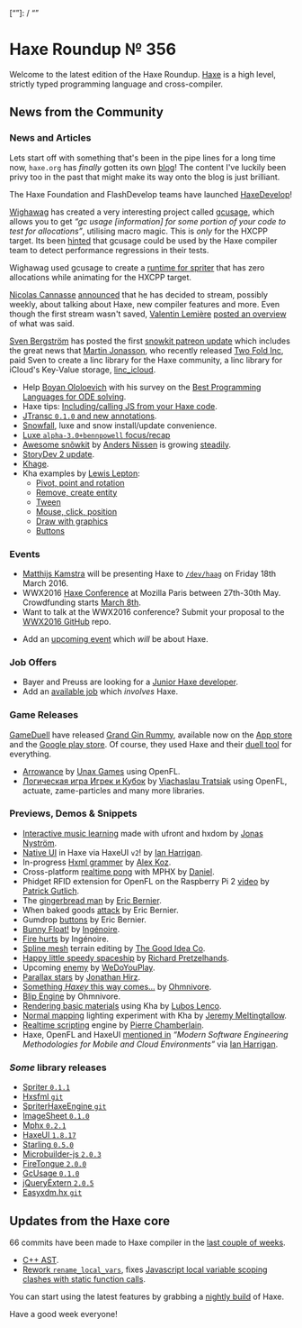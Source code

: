 [_template]: ../templates/roundup.html
[date]: / "2016-02-18 10:53:00"
[modified]: / "2016-02-29 14:54:00"
[published]: / "2016-02-29 15:30:00"
[“”]: / “”

# Haxe Roundup № 356

Welcome to the latest edition of the Haxe Roundup. [Haxe](http://haxe.org/?utm_source=haxe.io) is a high level, strictly typed programming language and cross-compiler.

## News from the Community

### News and Articles

Lets start off with something that's been in the pipe lines for a long time
now, `haxe.org` has _finally_ gotten its own [blog](http://haxe.org/blog)!
The content I've luckily been privy too in the past that might make its way
onto the blog is just brilliant.

The Haxe Foundation and FlashDevelop teams have launched [HaxeDevelop](http://haxedevelop.org/)!

[Wighawag](https://twitter.com/wighawag) has created a very interesting
project called [gcusage](http://lib.haxe.org/p/gcusage/), which allows you to get _“gc usage [information] for some portion of your code to test for allocations”_, utilising macro magic. This is _only_ for the HXCPP target. Its
been [hinted](https://groups.google.com/forum/#!searchin/haxelang/gcusage/haxelang/hlaIKD1Pbs8/mPOFPSqNEQAJ) that gcusage could be used by the Haxe compiler team
to detect performance regressions in their tests.

Wighawag used gcusage to create a [runtime for spriter](http://lib.haxe.org/p/spriter) that has zero allocations while 
animating for the HXCPP target.

[Nicolas Cannasse](https://twitter.com/ncannasse) [announced](https://groups.google.com/forum/?hl=en#!topic/haxelang/GaekP1atMwE) that he has decided to stream, possibly weekly, about talking about Haxe,
new compiler features and more. Even though the first stream wasn't saved,
[Valentin Lemière](https://twitter.com/ibilon) [posted an overview](https://groups.google.com/d/msg/haxelang/GaekP1atMwE/SPPU3TdaEwAJ) of what was said.

[Sven Bergström](https://twitter.com/___discovery) has posted the first
[snowkit patreon update](https://www.patreon.com/posts/4507295) which includes the great news that [Martin Jonasson](https://twitter.com/grapefrukt), who recently released [Two Fold Inc](http://twofoldinc.com/), paid Sven to create a linc library for the Haxe
community, a linc library for iCloud's Key-Value storage, [linc_icloud](https://github.com/snowkit/linc_icloud).

- Help [Boyan Ololoevich](https://twitter.com/As3Boyan) with his survey on the [Best Programming Languages for ODE solving](https://docs.google.com/forms/d/1H8MMSr2Uu5u64DH2GA0z85MECMWRLwzkcqrf6UjCGLU/viewform?c=0&w=1).
- Haxe tips: [Including/calling JS from your Haxe code](http://fouramgames.com/blog/haxe-tips-includingcalling-js-from-your-haxe-code/).
- [JTransc `0.1.0` and new annotations](http://blog.jtransc.com/2016/02/24/release-0.1.0.html).
- [Snowfall](http://snowkit.org/2016/02/17/snowfall/), luxe and snow install/update convenience.
- [Luxe `alpha-3.0+bennpowell` focus/recap](http://snowkit.org/2016/02/25/luxe-alpha-3-0-bennpowell/)
- [Awesome snõwkit](https://github.com/anissen/awesome-snowkit) by [Anders Nissen](https://twitter.com/andershnissen) is growing [steadily](https://twitter.com/andershnissen/status/702944403443294210).
- [StoryDev 2 update](http://www.colour-id.co.uk/news/storydev-2-update).
- [Khage](http://wighawag.com/blog/2016/02/khage/).
- Kha examples by [Lewis Lepton](https://twitter.com/lewislepton):
	+ [Pivot, point and rotation](https://github.com/lewislepton/kha-examples/tree/master/PIVOTPOINTROTATION)
	+ [Remove, create entity](https://github.com/lewislepton/kha-examples/tree/master/REMOVECREATEENTITY)
	+ [Tween](https://github.com/lewislepton/kha-examples/tree/master/TWEEN)
	+ [Mouse, click, position](https://github.com/lewislepton/kha-examples/tree/master/MOUSECLICKPOSITION)
	+ [Draw with graphics](https://github.com/lewislepton/kha-examples/tree/master/DRAWWITHGRAPHICS)
	+ [Buttons](https://github.com/lewislepton/kha-examples/tree/master/BUTTONS)

### Events

- [Matthijs Kamstra](https://twitter.com/MatthijsKamstra) will be presenting Haxe to [`/dev/haag`](http://www.meetup.com/devhaag/events/228921908/) on Friday 18th March 2016.
- WWX2016 [Haxe Conference](http://wwx.silexlabs.org/2016/) at Mozilla Paris between 27th-30th May. Crowdfunding starts [March 8th](https://twitter.com/silexlabs/status/700349110793203714).
- Want to talk at the WWX2016 conference? Submit your proposal to the [WWX2016 GitHub](https://github.com/silexlabs/wwx2016/#talks-workshops-hackathons) repo.
+	Add an [upcoming event](https://github.com/skial/haxe.io/labels/events) which _will_ be about Haxe.

### Job Offers

- Bayer and Preuss are looking for a [Junior Haxe developer](https://groups.google.com/forum/#!msg/haxelang/iwAbZyq1PpU/_vpZ9w3pDQAJ).
- Add an [available job](https://github.com/skial/haxe.io/labels/jobs) which _involves_ Haxe.

### Game Releases

[GameDuell](https://inside.gameduell.com/) have released [Grand Gin Rummy](http://www.grandginrummy.com/), available now on the [App store](https://itunes.apple.com/us/app/grand-gin-rummy/id1031943282?mt=8) and the
[Google play store](https://play.google.com/store/apps/details?id=com.gameduell.gin). Of course, they used Haxe and their [duell tool](https://github.com/gameduell/duell) for everything.

- [Arrowance](http://www.unaxgames.com/arrowance/index.html) by [Unax Games](https://twitter.com/unaxgames) using OpenFL.
- [Логическая игра Игрек и Кубок](https://twitter.com/djnudnyj/status/701712987036508160) by [Viachaslau Tratsiak](https://twitter.com/djnudnyj) using OpenFL, actuate, zame-particles
and many more libraries.

### Previews, Demos & Snippets

- [Interactive music learning](https://twitter.com/cambiatajonas/status/699876996508213248) made with ufront and hxdom by [Jonas Nyström](https://twitter.com/cambiatajonas).
- [Native UI](https://twitter.com/IanHarrigan1982/status/702212238686482432) in Haxe via HaxeUI `v2`! by [Ian Harrigan](https://twitter.com/IanHarrigan1982).
- In-progress [Hxml grammer](https://twitter.com/FIZZER/status/703239611758333952) by [Alex Koz](https://twitter.com/FIZZER).
- Cross-platform [realtime pong](https://twitter.com/5Mixer/status/702349942191292417) with MPHX by [Daniel](https://twitter.com/5Mixer).
- Phidget RFID extension for OpenFL on the Raspberry Pi 2 [video](https://www.youtube.com/watch?v=xmTKIQtU1_Q&feature=youtu.be) by [Patrick Gutlich](https://twitter.com/gepatto).
- The [gingerbread man](https://twitter.com/ericmbernier/status/700179982396616705) by [Eric Bernier](https://twitter.com/ericmbernier).
- When baked goods [attack](https://twitter.com/ericmbernier/status/700513780111790080) by Eric Bernier.
- Gumdrop [buttons](https://twitter.com/ericmbernier/status/701808386489368578) by Eric Bernier.
- [Bunny Float!](https://twitter.com/ingenoire/status/701055610155114497) by [Ingénoire](https://twitter.com/ingenoire).
- [Fire hurts](https://twitter.com/ingenoire/status/701874620228620288) by Ingénoire.
- [Spline mesh](https://twitter.com/goodideaco/status/701971845818544128) terrain editing by [The Good Idea Co](https://twitter.com/goodideaco).
- [Happy little speedy spaceship](https://twitter.com/_pretzelhands/status/701194066952921088) by [Richard Pretzelhands](https://twitter.com/_pretzelhands).
- Upcoming [enemy](https://twitter.com/WeDoYouPlay/status/700782360737030147) by [WeDoYouPlay](https://twitter.com/WeDoYouPlay).
- [Parallax stars](https://twitter.com/jonathanhirz/status/701510270628323328) by [Jonathan Hirz](https://twitter.com/jonathanhirz).
- [Something _Haxey_ this way comes...](https://twitter.com/4_AM_Games/status/701319962074415104) by [Ohmnivore](https://twitter.com/4_AM_Games).
- [Blip Engine](https://twitter.com/4_AM_Games/status/703148902115971072) by Ohmnivore.
- [Rendering basic materials](https://twitter.com/luboslenco/status/701165028368654337) using Kha by [Lubos Lenco](https://twitter.com/luboslenco).
- [Normal mapping](https://twitter.com/Meltingtallow/status/701510147324014592) lighting experiment with Kha by [Jeremy Meltingtallow](https://twitter.com/Meltingtallow).
- [Realtime scripting](https://twitter.com/_bigp/status/702835259830898690) engine by [Pierre Chamberlain](https://twitter.com/_bigp).
- Haxe, OpenFL and HaxeUI [mentioned in](https://twitter.com/IanHarrigan1982/status/703171778172989441) _“Modern Software Engineering Methodologies for Mobile and Cloud Environments”_ via [Ian Harrigan](https://twitter.com/IanHarrigan1982).

### *Some* library releases

- [Spriter `0.1.1`](http://lib.haxe.org/p/spriter/)
- [Hxsfml `git`](https://github.com/tienery/hxsfml)
- [SpriterHaxeEngine `git`](https://github.com/loudoweb/SpriterHaxeEngine)
- [ImageSheet `0.1.0`](http://lib.haxe.org/p/imagesheet)
- [Mphx `0.2.1`](http://lib.haxe.org/p/mphx)
- [HaxeUI `1.8.17`](http://lib.haxe.org/p/haxeui)
- [Starling `0.5.0`](http://lib.haxe.org/p/starling)
- [Microbuilder-js `2.0.3`](http://lib.haxe.org/p/microbuilder-js)
- [FireTongue `2.0.0`](http://lib.haxe.org/p/firetongue)
- [GcUsage `0.1.0`](http://lib.haxe.org/p/gcusage)
- [jQueryExtern `2.0.5`](http://lib.haxe.org/p/jQueryExtern)
- [Easyxdm.hx `git`](https://github.com/francescoagati/easyxdm.hx)

## Updates from the Haxe core

66 commits have been made to Haxe compiler in the [last couple of weeks].

- [C++ AST](https://github.com/HaxeFoundation/haxe/commit/9d361c6d14e1f6c004a4f9de0a4b8768afcc40bd#commitcomment-16301359).
- [Rework `rename_local_vars`](https://github.com/HaxeFoundation/haxe/commit/206a9d63df6a1f81f41ccf96597eb2723a8626a7), fixes [Javascript local variable scoping clashes with static function calls](https://github.com/HaxeFoundation/haxe/issues/3344).

You can start using the latest features by grabbing a [nightly build] of Haxe.

Have a good week everyone!

[last couple of weeks]: https://github.com/issues?utf8=%E2%9C%93&q=closed%3A2016-02-17..2016-02-28+org%3Ahaxefoundation+is%3Aclosed+
[issues]: https://github.com/issues?utf8=%E2%9C%93&q=language%3Ahaxe+language%3Ac%2B%2B+language%3Ac+org%3Ahaxefoundation+org%3Aopenfl+org%3Asnowkit+org%3AKTXSoftware+org%3Ahaxeflixel+org%3Ahaxepunk+org%3Anmehost+org%3Ahaxeui+org%3Ahaxetink+org%3Anative-toolkit+org%3AStencyl+repo%3Ahaxe-js-kit+user%3Aunderscorediscovery+is%3Aclosed+closed%3A2016-02-17..2016-02-28
[nightly build]: http://build.haxe.org

